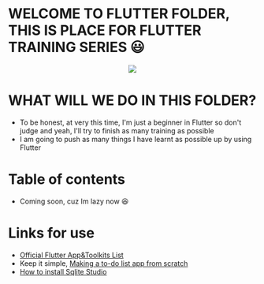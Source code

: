 # WELCOME TO FLUTTER FOLDER, THIS IS PLACE FOR FLUTTER TRAINING SERIES :smiley:

<p align = "center">
  <img src = "https://i.stack.imgur.com/pfM2R.gif"/>
</p>

# WHAT WILL WE DO IN THIS FOLDER? 
* To be honest, at very this time, I'm just a beginner in Flutter so don't judge and yeah, I'll try to finish as many training as possible 
* I am going to push as many things I have learnt as possible up by using Flutter

# Table of contents 

* Coming soon, cuz Im lazy now :laughing:

# Links for use

* [Official Flutter App&Toolkits List](https://flutterawesome.com/)
* Keep it simple, [Making a to-do list app from scratch](https://everyday.codes/tutorials/developing-a-todo-app-with-flutter-part-2/)
* [How to install Sqlite Studio](https://www.sqlitetutorial.net/download-install-sqlite/)
